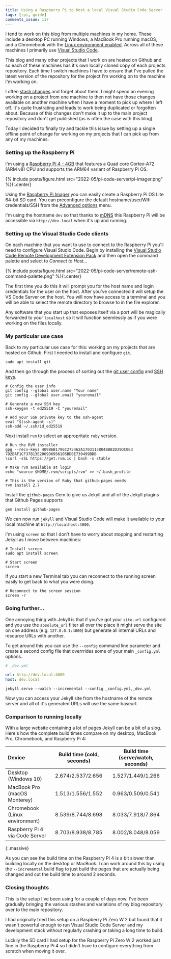 ```yaml
---
title: Using a Raspberry Pi to Host a local Visual Studio Code Server
tags: [rpi, guide]
comments_issue: 117
---
```


I tend to work on this blog from multiple machines in my home. These include a desktop PC running Windows, a MacBook Pro running macOS, and a Chromebook with the [Linux environment enabled](https://chromeos.dev/en/linux). Across all of these machines I primarily use [Visual Studio Code](https://code.visualstudio.com).

<!-- more -->

This blog and many other projects that I work on are hosted on Github and so each of these machines has it's own locally cloned copy of each projects repository. Each time I switch machines I have to ensure that I've pulled the latest version of the repository for the project I'm working on to the machine I'm working on.

I often [stash changes](https://www.git-scm.com/docs/git-stash) and forget about them. I might spend an evening working on a project from one machine to then not have those changes available on another machine when I have a moment to pick up where I left off. It's quite frustrating and leads to work being duplicated or forgotten about. Because of this changes don't make it up to the main project repository and don't get published (as is often the case with this blog).

Today I decided to finally try and tackle this issue by setting up a single offline point of change for working on my projects that I can pick up from any of my machines.

### Setting up the Raspberry Pi

I'm using a [Raspberry Pi 4 - 4GB](https://www.raspberrypi.com/products/raspberry-pi-4-model-b/specifications/) that features a Quad core Cortex-A72 (ARM v8) CPU and supports the ARM64 variant of Raspberry Pi OS. 

{% include posts/figure.html src="2022-05/pi-code-server/pi-imager.png" %}{:.center}

Using the [Raspberry Pi Imager](https://www.raspberrypi.com/software/) you can easily create a Raspberry Pi OS Lite 64-bit SD card. You can preconfigure the default hostname/user/Wifi credentials/SSH from the [Advanced options](https://www.raspberrypi.com/documentation/computers/getting-started.html#advanced-options) menu.

I'm using the hostname `dev` so that thanks to [mDNS](https://www.raspberrypi.com/documentation/computers/remote-access.html#resolving-raspberrypi-local-with-mdns) this Raspberry Pi will be accessible via `http://dev.local` when it's up and running.

### Setting up the Visual Studio Code clients

On each machine that you want to use to connect to the Raspberry Pi you'll need to configure Visual Studio Code. Begin by installing the [Visual Studio Code Remote Development Extension Pack](https://marketplace.visualstudio.com/items?itemName=ms-vscode-remote.vscode-remote-extensionpack) and then open the command palette and select to _Connect to Host..._

{% include posts/figure.html src="2022-05/pi-code-server/remote-ssh-command-palette.png" %}{:.center}

The first time you do this it will prompt you for the host name and login credentials for the user on the host. After you've connected it will setup the VS Code Server on the host. You will now have access to a terminal and you will be able to select the remote directory to browse to in the file explorer.

Any software that you start up that exposes itself via a port will be magically forwarded to your `localhost` so it will function seemlessly as if you were working on the files locally.

### My particular use case

Back to my particular use case for this: working on my projects that are hosted on Github. First I needed to install and configure `git`.

```
sudo apt install git
```

And then go through the process of sorting out the [git user config](https://docs.github.com/en/get-started/getting-started-with-git/setting-your-username-in-git) and [SSH keys](https://docs.github.com/en/authentication/connecting-to-github-with-ssh/about-ssh).

```
# Config the user info
git config --global user.name "Your name"
git config --global user.email "youremail"

# Generate a new SSH key
ssh-keygen -t ed25519 -C "youremail"

# Add your SSH private key to the ssh-agent
eval "$(ssh-agent -s)"
ssh-add ~/.ssh/id_ed25519
```

Next install `rvm` to select an appropritate `ruby` version.

```
# Run the RVM installer
gpg --recv-keys 409B6B1796C275462A1703113804BB82D39DC0E3 7D2BAF1CF37B13E2069D6956105BD0E739499BDB
\curl -sSL https://get.rvm.io | bash -s stable

# Make rvm available at login
echo "source $HOME/.rvm/scripts/rvm" >> ~/.bash_profile

# This is the version of Ruby that github-pages needs
rvm install 2.7 
```

Install the `github-pages` Gem to give us Jekyll and all of the Jekyll plugins that Github Pages supports

```
gem install github-pages
```

We can now run `jekyll` and Visual Studio Code will make it available to your local machine at `http://localhost:4000`.

I'm using `screen` so that I don't have to worry about stopping and restarting Jekyll as I move between machines:

```
# Install screen
sudo apt install screen

# Start screen
screen
```

If you start a new Terminal tab you can reconnect to the running screen easily to get back to what you were doing.

```
# Reconnect to the screen session
screen -r
```

### Going further...

One annoying thing with Jekyll is that if you've got your `site.url` configured and you use the `absolute_url` filter all over the place it might serve the site on one address (e.g. `127.0.0.1:4000`) but generate all internal URLs and resource URLs with another.

To get around this you can use the `--config` command line parameter and create a second config file that overrrides some of your main `_config.yml` options.

```yaml
# _dev.yml

url: http://dev.local:4000
host: dev.local
```

```
jekyll serve --watch --incremental --config _config.yml,_dev.yml
```

Now you can access your Jekyll site from the hostname of the remote server and all of it's generated URLs will use the same baseurl.

### Comparison to running locally

With a large website containing a lot of pages Jekyll can be a bit of a slog. Here's how the complete build times compare on my desktop, MacBook Pro,  Chromebook, and Raspberry Pi 4:

| Device | Build time (cold, seconds) | Build time (serve/watch, seconds)
| :----- | :------------------------: | :---------------------------: |
| Desktop (Windows 10) | 2.674/2.537/2.656 | 1.527/1.449/1.266 |
| MacBook Pro (macOS Monterey) | 1.513/1.556/1.552 | 0.963/0.509/0.541 |
| Chromebook (Linux environment) | 8.539/8.744/8.698 | 8.033/7.918/7.864 |
| Raspberry Pi 4 via Code Server | 8.703/8.938/8.785 | 8.002/8.048/8.059 |
{:.massive}

As you can see the build time on the Raspberry Pi 4 is a bit slower than building locally on the desktop or MacBook. I can work around this by using the `--incremental` build flag to just build the pages that are actually being changed and cut the build time to around 2 seconds.

### Closing thoughts

This is the setup I've been using for a couple of days now. I've been gradually bringing the various stashes and variations of my blog repository over to the main repository. 

I had originally tried this setup on a Raspberry Pi Zero W 2 but found that it wasn't powerful enough to run Visual Studio Code Server and my development stack without regularly crashing or taking a long time to build. 

Luckily the SD card I had setup for the Raspberry Pi Zero W 2 worked just fine in the Raspberry Pi 4 so I didn't hsve to configure everything from scratch when moving it over.